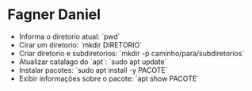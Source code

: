 # Fagner Daniel

- Informa o diretorio atual: ´pwd´
- Cirar um diretorio: ´mkdir DIRETORIO´
- Criar diretorio e subdiretorios: ´mkdir -p caminho/para/subdiretorios´
- Atualizar catalago do ´apt´: ´sudo apt update´
- Instalar pacotes: ´sudo apt install -y PACOTE´
- Exibir informações sobre o pacote: ´apt show PACOTE´ 
